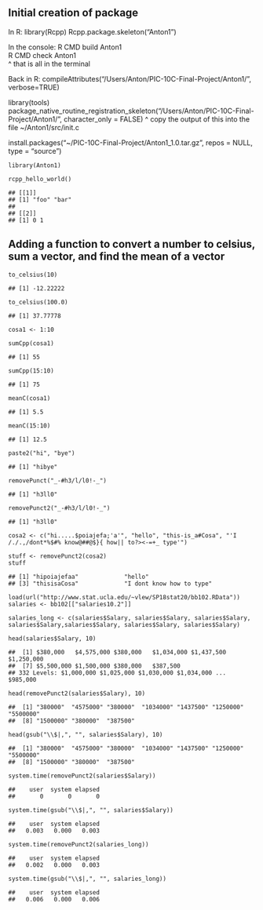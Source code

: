 Initial creation of package
---------------------------

In R: library(Rcpp) Rcpp.package.skeleton(“Anton1”)

In the console: R CMD build Anton1  
R CMD check Anton1  
^ that is all in the terminal

Back in R:
compileAttributes(“/Users/Anton/PIC-10C-Final-Project/Anton1/”,
verbose=TRUE)

library(tools)  
package\_native\_routine\_registration\_skeleton(“/Users/Anton/PIC-10C-Final-Project/Anton1/”,
character\_only = FALSE) ^ copy the output of this into the file
~/Anton1/src/init.c

install.packages(“~/PIC-10C-Final-Project/Anton1\_1.0.tar.gz”, repos =
NULL, type = “source”)

    library(Anton1)

    rcpp_hello_world()

    ## [[1]]
    ## [1] "foo" "bar"
    ## 
    ## [[2]]
    ## [1] 0 1

Adding a function to convert a number to celsius, sum a vector, and find the mean of a vector
---------------------------------------------------------------------------------------------

    to_celsius(10)

    ## [1] -12.22222

    to_celsius(100.0)

    ## [1] 37.77778

    cosa1 <- 1:10

    sumCpp(cosa1)

    ## [1] 55

    sumCpp(15:10)

    ## [1] 75

    meanC(cosa1)

    ## [1] 5.5

    meanC(15:10)

    ## [1] 12.5

    paste2("hi", "bye")

    ## [1] "hibye"

    removePunct("_-#h3/l/l0!-_")

    ## [1] "h3ll0"

    removePunct2("_-#h3/l/l0!-_")

    ## [1] "h3ll0"

    cosa2 <- c("hi.....$poiajefa;'a'", "hello", "this-is_a#Cosa", "'I /./.,/dont*%$#% know@##@$}{ how|| to?><-=+_ type'")

    stuff <- removePunct2(cosa2)
    stuff

    ## [1] "hipoiajefaa"             "hello"                  
    ## [3] "thisisaCosa"             "I dont know how to type"

    load(url("http://www.stat.ucla.edu/~vlew/SP18stat20/bb102.RData"))
    salaries <- bb102[["salaries10.2"]]

    salaries_long <- c(salaries$Salary, salaries$Salary, salaries$Salary, salaries$Salary,salaries$Salary, salaries$Salary, salaries$Salary)

    head(salaries$Salary, 10)

    ##  [1] $380,000   $4,575,000 $380,000   $1,034,000 $1,437,500 $1,250,000
    ##  [7] $5,500,000 $1,500,000 $380,000   $387,500  
    ## 332 Levels: $1,000,000 $1,025,000 $1,030,000 $1,034,000 ... $985,000

    head(removePunct2(salaries$Salary), 10)

    ##  [1] "380000"  "4575000" "380000"  "1034000" "1437500" "1250000" "5500000"
    ##  [8] "1500000" "380000"  "387500"

    head(gsub("\\$|,", "", salaries$Salary), 10)

    ##  [1] "380000"  "4575000" "380000"  "1034000" "1437500" "1250000" "5500000"
    ##  [8] "1500000" "380000"  "387500"

    system.time(removePunct2(salaries$Salary))

    ##    user  system elapsed 
    ##       0       0       0

    system.time(gsub("\\$|,", "", salaries$Salary))

    ##    user  system elapsed 
    ##   0.003   0.000   0.003

    system.time(removePunct2(salaries_long))

    ##    user  system elapsed 
    ##   0.002   0.000   0.003

    system.time(gsub("\\$|,", "", salaries_long))

    ##    user  system elapsed 
    ##   0.006   0.000   0.006
